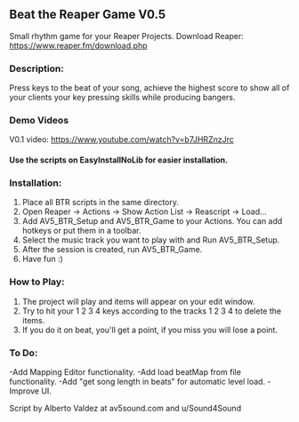## Beat the Reaper Game V0.5

Small rhythm game for your Reaper Projects. Download Reaper: https://www.reaper.fm/download.php

### Description: 
Press keys to the beat of your song, achieve the highest score to show 
all of your clients your key pressing skills while producing bangers.

### Demo Videos
V0.1 video: https://www.youtube.com/watch?v=b7JHRZnzJrc

#### Use the scripts on EasyInstallNoLib for easier installation.

### Installation: 
1. Place all BTR scripts in the same directory.
2. Open Reaper -> Actions -> Show Action List -> Reascript -> Load...
3. Add AV5_BTR_Setup and AV5_BTR_Game to your Actions. You can add hotkeys or put them in a toolbar.
4. Select the music track you want to play with and Run AV5_BTR_Setup.
5. After the session is created, run AV5_BTR_Game.
6. Have fun :)

### How to Play:
1. The project will play and items will appear on your edit window.
2. Try to hit your 1 2 3 4 keys according to the tracks 1 2 3 4 to delete the items.
3. If you do it on beat, you'll get a point, if you miss you will lose a point.

### To Do:
-Add Mapping Editor functionality.
-Add load beatMap from file functionality.
-Add "get song length in beats" for automatic level load.
-Improve UI.

Script by Alberto Valdez at av5sound.com and u/Sound4Sound
